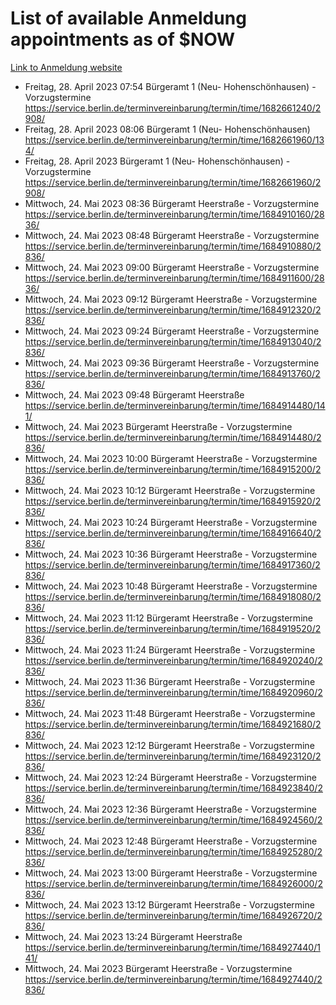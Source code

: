 # List of available Anmeldung appointments as of $NOW
[Link to Anmeldung website](https://service.berlin.de/terminvereinbarung/termin/tag.php?termin=1&anliegen[]=120686&dienstleisterlist=122210,122217,327316,122219,327312,122227,327314,122231,327346,122243,327348,122254,122252,329742,122260,329745,122262,329748,122271,327278,122273,327274,122277,327276,330436,122280,327294,122282,327290,122284,327292,122291,327270,122285,327266,122286,327264,122296,327268,150230,329760,122297,327286,122294,327284,122312,329763,122314,329775,122304,327330,122311,327334,122309,327332,317869,122281,327352,122279,329772,122283,122276,327324,122274,327326,122267,329766,122246,327318,122251,327320,122257,327322,122208,327298,122226,327300&herkunft=http%3A%2F%2Fservice.berlin.de%2Fdienstleistung%2F120686%2F)
- Freitag, 28. April 2023 07:54 Bürgeramt 1 (Neu- Hohenschönhausen) - Vorzugstermine https://service.berlin.de/terminvereinbarung/termin/time/1682661240/2908/
- Freitag, 28. April 2023 08:06 Bürgeramt 1 (Neu- Hohenschönhausen) https://service.berlin.de/terminvereinbarung/termin/time/1682661960/134/
- Freitag, 28. April 2023  Bürgeramt 1 (Neu- Hohenschönhausen) - Vorzugstermine https://service.berlin.de/terminvereinbarung/termin/time/1682661960/2908/
- Mittwoch, 24. Mai 2023 08:36 Bürgeramt Heerstraße - Vorzugstermine https://service.berlin.de/terminvereinbarung/termin/time/1684910160/2836/
- Mittwoch, 24. Mai 2023 08:48 Bürgeramt Heerstraße - Vorzugstermine https://service.berlin.de/terminvereinbarung/termin/time/1684910880/2836/
- Mittwoch, 24. Mai 2023 09:00 Bürgeramt Heerstraße - Vorzugstermine https://service.berlin.de/terminvereinbarung/termin/time/1684911600/2836/
- Mittwoch, 24. Mai 2023 09:12 Bürgeramt Heerstraße - Vorzugstermine https://service.berlin.de/terminvereinbarung/termin/time/1684912320/2836/
- Mittwoch, 24. Mai 2023 09:24 Bürgeramt Heerstraße - Vorzugstermine https://service.berlin.de/terminvereinbarung/termin/time/1684913040/2836/
- Mittwoch, 24. Mai 2023 09:36 Bürgeramt Heerstraße - Vorzugstermine https://service.berlin.de/terminvereinbarung/termin/time/1684913760/2836/
- Mittwoch, 24. Mai 2023 09:48 Bürgeramt Heerstraße https://service.berlin.de/terminvereinbarung/termin/time/1684914480/141/
- Mittwoch, 24. Mai 2023  Bürgeramt Heerstraße - Vorzugstermine https://service.berlin.de/terminvereinbarung/termin/time/1684914480/2836/
- Mittwoch, 24. Mai 2023 10:00 Bürgeramt Heerstraße - Vorzugstermine https://service.berlin.de/terminvereinbarung/termin/time/1684915200/2836/
- Mittwoch, 24. Mai 2023 10:12 Bürgeramt Heerstraße - Vorzugstermine https://service.berlin.de/terminvereinbarung/termin/time/1684915920/2836/
- Mittwoch, 24. Mai 2023 10:24 Bürgeramt Heerstraße - Vorzugstermine https://service.berlin.de/terminvereinbarung/termin/time/1684916640/2836/
- Mittwoch, 24. Mai 2023 10:36 Bürgeramt Heerstraße - Vorzugstermine https://service.berlin.de/terminvereinbarung/termin/time/1684917360/2836/
- Mittwoch, 24. Mai 2023 10:48 Bürgeramt Heerstraße - Vorzugstermine https://service.berlin.de/terminvereinbarung/termin/time/1684918080/2836/
- Mittwoch, 24. Mai 2023 11:12 Bürgeramt Heerstraße - Vorzugstermine https://service.berlin.de/terminvereinbarung/termin/time/1684919520/2836/
- Mittwoch, 24. Mai 2023 11:24 Bürgeramt Heerstraße - Vorzugstermine https://service.berlin.de/terminvereinbarung/termin/time/1684920240/2836/
- Mittwoch, 24. Mai 2023 11:36 Bürgeramt Heerstraße - Vorzugstermine https://service.berlin.de/terminvereinbarung/termin/time/1684920960/2836/
- Mittwoch, 24. Mai 2023 11:48 Bürgeramt Heerstraße - Vorzugstermine https://service.berlin.de/terminvereinbarung/termin/time/1684921680/2836/
- Mittwoch, 24. Mai 2023 12:12 Bürgeramt Heerstraße - Vorzugstermine https://service.berlin.de/terminvereinbarung/termin/time/1684923120/2836/
- Mittwoch, 24. Mai 2023 12:24 Bürgeramt Heerstraße - Vorzugstermine https://service.berlin.de/terminvereinbarung/termin/time/1684923840/2836/
- Mittwoch, 24. Mai 2023 12:36 Bürgeramt Heerstraße - Vorzugstermine https://service.berlin.de/terminvereinbarung/termin/time/1684924560/2836/
- Mittwoch, 24. Mai 2023 12:48 Bürgeramt Heerstraße - Vorzugstermine https://service.berlin.de/terminvereinbarung/termin/time/1684925280/2836/
- Mittwoch, 24. Mai 2023 13:00 Bürgeramt Heerstraße - Vorzugstermine https://service.berlin.de/terminvereinbarung/termin/time/1684926000/2836/
- Mittwoch, 24. Mai 2023 13:12 Bürgeramt Heerstraße - Vorzugstermine https://service.berlin.de/terminvereinbarung/termin/time/1684926720/2836/
- Mittwoch, 24. Mai 2023 13:24 Bürgeramt Heerstraße https://service.berlin.de/terminvereinbarung/termin/time/1684927440/141/
- Mittwoch, 24. Mai 2023  Bürgeramt Heerstraße - Vorzugstermine https://service.berlin.de/terminvereinbarung/termin/time/1684927440/2836/
